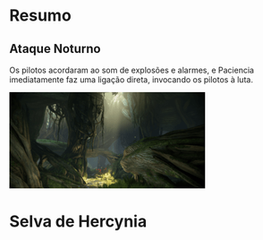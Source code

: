 # Resumo
## Ataque Noturno
Os pilotos acordaram ao som de explosões e alarmes, e Paciencia imediatamente faz uma ligação direta, invocando os pilotos à luta.


![Imagem](./Hercynia.png)

# Selva de Hercynia
